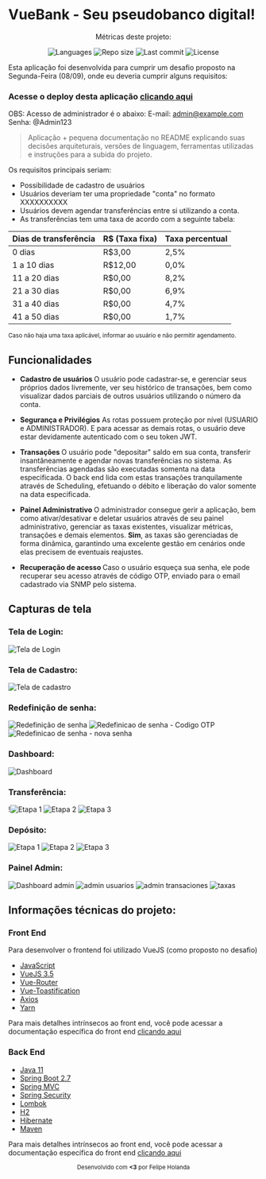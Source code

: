 # VueBank - Seu pseudobanco digital!

<center>
		<p align="center">Métricas deste projeto:</p>
	<p align="center">
    <img src="https://img.shields.io/github/languages/count/Felipe-Holanda/transferencia?color=%2304D361" alt="Languages" />
    <img src="https://img.shields.io/github/repo-size/Felipe-Holanda/transferencia" alt="Repo size" />
    <img src="https://img.shields.io/github/last-commit/Felipe-Holanda/transferencia" alt="Last commit" />
    <img src="https://img.shields.io/github/license/Felipe-Holanda/transferencia" alt="License" />
		</p>
</center>

Esta aplicação foi desenvolvida para cumprir um desafio proposto na Segunda-Feira (08/09), onde eu deveria cumprir alguns requisitos:

### Acesse o deploy desta aplicação [clicando aqui](https://vuebank.vercel.app/)
OBS: Acesso de administrador é o abaixo:
E-mail: admin@example.com
Senha: @Admin123

> Aplicação + pequena documentação no README explicando suas decisões arquiteturais, versões de linguagem, ferramentas utilizadas e instruções para a subida do projeto.
 
Os requisitos principais seriam:
- Possibilidade de cadastro de usuários
- Usuários deveriam ter uma propriedade "conta" no formato XXXXXXXXXX
- Usuários devem agendar transferências entre si utilizando a conta.
- As transferências tem uma taxa de acordo com a seguinte tabela:

|Dias de transferência| R$ (Taxa fixa) | Taxa percentual
|--|--|--|
| 0 dias | R$3,00 | 2,5% 
| 1 a 10 dias | R$12,00 | 0,0% 
| 11 a 20 dias | R$0,00 | 8,2%
| 21 a 30 dias | R$0,00 | 6,9%
| 31 a 40 dias | R$0,00 | 4,7%
| 41 a 50 dias | R$0,00 | 1,7%

<small>Caso não haja uma taxa aplicável, informar ao usuário e não permitir agendamento.</small>

## Funcionalidades

- <b> Cadastro de usuários </b>
O usuário pode cadastrar-se, e gerenciar seus próprios dados livremente, ver seu histórico de transações, bem como visualizar dados parciais de outros usuários utilizando o número da conta.
- <b> Segurança e Privilégios</b>
As rotas possuem proteção por nível (USUARIO e ADMINISTRADOR). E para acessar as demais rotas, o usuário deve estar devidamente autenticado com o seu token JWT.
- <b> Transações </b>
O usuário pode "depositar" saldo em sua conta, transferir insantâneamente e agendar novas transferências no sistema. As transferências agendadas são executadas somenta na data especificada. O back end lida com estas transações tranquilamente através de Scheduling, efetuando o débito e liberação do valor somente na data especificada.
- <b> Painel Administrativo </b>
O administrador consegue gerir a aplicação, bem como ativar/desativar e deletar usuários através de seu painel administrativo, gerenciar as taxas existentes, visualizar métricas, transações e demais elementos. <b>Sim</b>, as taxas são gerenciadas de forma dinâmica, garantindo uma excelente gestão em cenários onde elas precisem de eventuais reajustes.

- <b> Recuperação de acesso </b>
Caso o usuário esqueça sua senha, ele pode recuperar seu acesso através de código OTP, enviado para o email cadastrado via SNMP pelo sistema.

## Capturas de tela

### Tela de Login:
![Tela de Login](https://img001.prntscr.com/file/img001/1-sV527bTwu3NtGpfqjhgw.png)
### Tela de Cadastro:
![Tela de cadastro](https://img001.prntscr.com/file/img001/DbYv9TQVTJCvqG-PPWdd0Q.png)
### Redefinição de senha:
![Redefinição de senha](https://img001.prntscr.com/file/img001/1CGIiJzTQeSZWdCVoabk6A.png)
![Redefinicao de senha - Codigo OTP](https://img001.prntscr.com/file/img001/d6gkXnOqQH6m6gXOB5U1kw.png)
![Redefinicao de senha - nova senha](https://img001.prntscr.com/file/img001/NEYUqC0DSVG1rtHE1_ZxWQ.png)
### Dashboard:
![Dashboard](https://img001.prntscr.com/file/img001/i5hgoNgiQjmfBt-GeXrDqw.png)
### Transferência:
!![Etapa 1](https://img001.prntscr.com/file/img001/d0r3vCB9SNm3bu4emyj47w.png)
![Etapa 2](https://img001.prntscr.com/file/img001/x95yv35IRgGz1U7v-7mYvg.png)
![Etapa 3](https://img001.prntscr.com/file/img001/iysaFq-tQri0y4pP68UuPA.png)
### Depósito:
![Etapa 1](https://img001.prntscr.com/file/img001/6rWFenLDQEOEC2Dp6KsZcQ.png)
![Etapa 2](https://img001.prntscr.com/file/img001/8p8uystQQGaaX6FZSXjyDQ.png)
![Etapa 3](https://img001.prntscr.com/file/img001/8EqnBrm_T4Svh5AWOe57uw.png)
### Painel Admin:
![Dashboard admin](https://img001.prntscr.com/file/img001/vmHnvMlhQPmP-QM_dPtBzw.png)
![admin usuarios](https://img001.prntscr.com/file/img001/O54yksKGQIaOoldlW1r4TQ.png)
![admin transaciones](https://img001.prntscr.com/file/img001/h-Q16bETRtChU1uD8Uc9Cg.png)
![taxas](https://img001.prntscr.com/file/img001/nNjyncb-Rbeiz7ilXSvMow.png)


## Informações técnicas do projeto:

### Front End
Para desenvolver o frontend foi utilizado VueJS (como proposto no desafio) 
- [JavaScript](https://developer.mozilla.org/pt-BR/docs/Web/JavaScript)
- [VueJS 3.5](https://vuejs.org/)
- [Vue-Router](https://router.vuejs.org/)
- [Vue-Toastification](https://vue-toastification.maronato.dev/)
- [Axios](https://axios-http.com/ptbr/docs/intro)
- [Yarn](https://yarnpkg.com/)

Para mais detalhes intrínsecos ao front end, você pode acessar a documentação específica do front end [clicando aqui](https://github.com/Felipe-Holanda/transferencia/tree/main/frontend)

### Back End
- [Java 11](https://www.oracle.com/br/java/technologies/javase/jdk11-archive-downloads.html)
- [Spring Boot 2.7](https://spring.io/blog/2023/11/23/spring-boot-2-7-18-available-now)
- [Spring MVC]()
- [Spring Security](https://spring.io/projects/spring-security)
- [Lombok](https://projectlombok.org/)
- [H2]()
- [Hibernate](https://hibernate.org/)
- [Maven](https://maven.apache.org/)

Para mais detalhes intrínsecos ao front end, você pode acessar a documentação específica do front end [clicando aqui](https://github.com/Felipe-Holanda/transferencia/tree/main/backend)

<center>
<small>Desenvolvido com <b><3</b> por Felipe Holanda</small>
</center>
